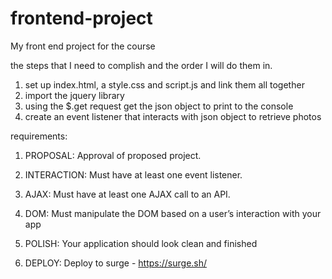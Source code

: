 # frontend-project
My front end project for the course 


the steps that I need to complish and the order I will do them in. 


1. set up index.html, a style.css and script.js and link them all together 
2. import the jquery library 
3. using the $.get request get the json object to print to the console 
4. create an  event listener that interacts with json object to retrieve photos 


requirements: 
1. PROPOSAL: Approval of proposed project.

2. INTERACTION: Must have at least one event listener.

3. AJAX: Must have at least one AJAX call to an API.

4. DOM: Must manipulate the DOM based on a user’s interaction with your app

5. POLISH: Your application should look clean and finished

6. DEPLOY: Deploy to surge - https://surge.sh/ 